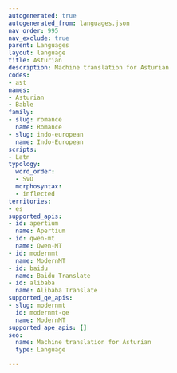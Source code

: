 ```yaml
---
autogenerated: true
autogenerated_from: languages.json
nav_order: 995
nav_exclude: true
parent: Languages
layout: language
title: Asturian
description: Machine translation for Asturian
codes:
- ast
names:
- Asturian
- Bable
family:
- slug: romance
  name: Romance
- slug: indo-european
  name: Indo-European
scripts:
- Latn
typology:
  word_order:
  - SVO
  morphosyntax:
  - inflected
territories:
- es
supported_apis:
- id: apertium
  name: Apertium
- id: qwen-mt
  name: Qwen-MT
- id: modernmt
  name: ModernMT
- id: baidu
  name: Baidu Translate
- id: alibaba
  name: Alibaba Translate
supported_qe_apis:
- slug: modernmt
  id: modernmt-qe
  name: ModernMT
supported_ape_apis: []
seo:
  name: Machine translation for Asturian
  type: Language

---
```


